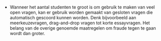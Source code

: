 * Wanneer het aantal studenten te groot is om gebruik te maken van veel open vragen, kan er gebruik worden gemaakt van gesloten vragen die automatisch gescoord kunnen worden. Denk bijvoorbeeld aan meerkeuzevragen, drag-and-drop vragen tot korte essayvragen. Het belang van de overige genoemde maatregelen om fraude tegen te gaan wordt dan groter.
